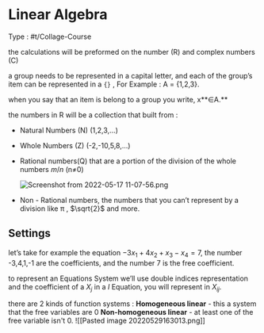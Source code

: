 # Linear Algebra
Type : #t/Collage-Course 


the calculations will be preformed on the number (R) and complex numbers (C)

a group needs to be represented in a capital letter, and each of the group’s item can be represented in a `{}` , For Example : A = {1,2,3}.

when you say that an item is belong to a group you write, x**∈A.** 

the numbers in R will be a collection that built from :

- Natural Numbers (N) (1,2,3,...)
- Whole Numbers (Z) (-2,-10,5,8,...)
- Rational numbers(Q) that are a portion of the division of the whole numbers $m/n$  (n≠0)
    
    ![Screenshot from 2022-05-17 11-07-56.png](Screenshot_from_2022-05-17_11-07-56.png)
    
- Non - Rational numbers, the numbers that you can’t represent by a division like π , $\sqrt{2}$ and more.

## Settings

let’s take for example the equation $-3x_1+4x_2+x_3-x_4=7$, the number -3,4,1,-1 are the coefficients, and the number 7 is the free coefficient.

to represent an Equations System we’ll use double indices representation and the coefficient of a $X_j$ in a $I$ Equation, you will represent in $X_{ij}$.

there are 2 kinds of function systems : 
**Homogeneous linear** - this a system that the free variables are 0
**Non-homogeneous linear** - at least one of the free variable isn't 0.
![[Pasted image 20220529163013.png]]
